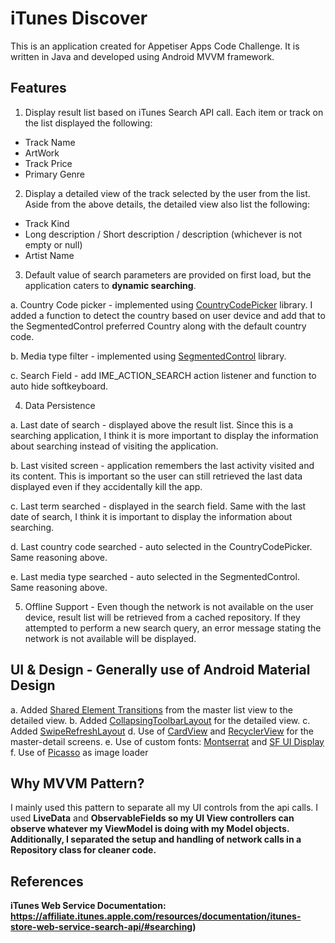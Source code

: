# iTunes Discover

This is an application created for Appetiser Apps Code Challenge. It is written in Java and developed using Android MVVM framework.

## Features

1. Display result list based on iTunes Search API call. Each item or track on the list displayed the following:
  * Track Name
  * ArtWork
  * Track Price
  * Primary Genre
  
2. Display a detailed view of the track selected by the user from the list. Aside from the above details, the detailed view also list the following:
  * Track Kind
  * Long description / Short description / description (whichever is not empty or null)
  * Artist Name
  
3. Default value of search parameters are provided on first load, but the application caters to <b>dynamic searching</b>.
  
  a. Country Code picker - implemented using [CountryCodePicker](https://github.com/hbb20/CountryCodePickerProject) library. I added a function to detect the country based on user device and add that to the SegmentedControl preferred Country along with the default country code.
  
  b. Media type filter - implemented using [SegmentedControl](https://github.com/RobertApikyan/SegmentedControl) library.
  
  c. Search Field - add IME_ACTION_SEARCH action listener and function to auto hide softkeyboard.
  
4. Data Persistence

  a. Last date of search - displayed above the result list. Since this is a searching application, I think it is more important to display the information about searching instead of visiting the application.
  
  b. Last visited screen - application remembers the last activity visited and its content. This is important so the user can still retrieved the last data displayed even if they accidentally kill the app.
  
  c. Last term searched - displayed in the search field. Same with the last date of search, I think it is important to display the information about searching.
  
  d. Last country code searched - auto selected in the CountryCodePicker. Same reasoning above.
  
  e. Last media type searched - auto selected in the SegmentedControl. Same reasoning above.
  
5. Offline Support - Even though the network is not available on the user device, result list will be retrieved from a cached repository. If they attempted to perform a new search query, an error message stating the network is not available will be displayed.

## UI & Design - Generally use of Android Material Design

  a. Added [Shared Element Transitions](https://developer.android.com/training/transitions/start-activity) from the master list view to the detailed view.
  b. Added [CollapsingToolbarLayout](https://developer.android.com/reference/android/support/design/widget/CollapsingToolbarLayout) for the detailed view.
  c. Added [SwipeRefreshLayout](https://developer.android.com/reference/android/support/v4/widget/SwipeRefreshLayout)
  d. Use of [CardView](https://developer.android.com/reference/android/support/v7/widget/CardView) and [RecyclerView](https://developer.android.com/reference/android/support/v7/widget/RecyclerView) for the master-detail screens.
  e. Use of custom fonts: [Montserrat](https://www.fontsquirrel.com/fonts/montserrat) and [SF UI Display](https://www.cufonfonts.com/font/sf-ui-text-2)
  f. Use of [Picasso](https://square.github.io/picasso/) as image loader
  
## Why MVVM Pattern?

I mainly used this pattern to separate all my UI controls from the api calls. I used <b>LiveData</b> and <b>ObservableFields<b> so my UI <b>View</b> controllers can observe whatever my <b>ViewModel</b> is doing with my <b>Model</b> objects. Additionally, I separated the setup and handling of network calls in a <b>Repository</b> class for cleaner code. 

## References

iTunes Web Service Documentation: https://affiliate.itunes.apple.com/resources/documentation/itunes-store-web-service-search-api/#searching)
  
